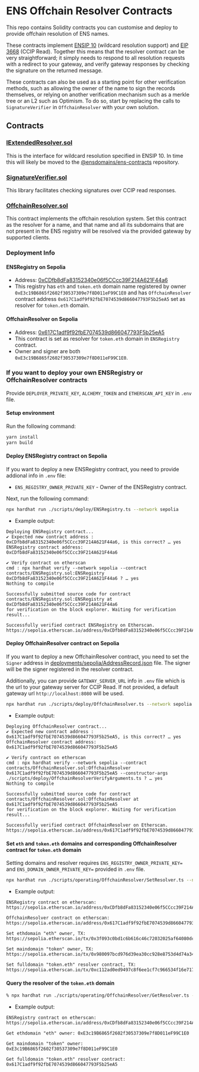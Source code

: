 # ENS Offchain Resolver Contracts

This repo contains Solidity contracts you can customise and deploy to provide offchain resolution of ENS names.

These contracts implement [ENSIP 10](https://docs.ens.domains/ens-improvement-proposals/ensip-10-wildcard-resolution) (wildcard resolution support) and [EIP 3668](https://eips.ethereum.org/EIPS/eip-3668) (CCIP Read). Together this means that the resolver contract can be very straightforward; it simply needs to respond to all resolution requests with a redirect to your gateway, and verify gateway responses by checking the signature on the returned message.

These contracts can also be used as a starting point for other verification methods, such as allowing the owner of the name to sign the records themselves, or relying on another verification mechanism such as a merkle tree or an L2 such as Optimism. To do so, start by replacing the calls to `SignatureVerifier` in `OffchainResolver` with your own solution.

## Contracts

### [IExtendedResolver.sol](contracts/IExtendedResolver.sol)

This is the interface for wildcard resolution specified in ENSIP 10. In time this will likely be moved to the [@ensdomains/ens-contracts](https://github.com/ensdomains/ens-contracts) repository.

### [SignatureVerifier.sol](contracts/SignatureVerifier.sol)

This library facilitates checking signatures over CCIP read responses.

### [OffchainResolver.sol](contracts/OffchainResolver.sol)

This contract implements the offchain resolution system. Set this contract as the resolver for a name, and that name and all its subdomains that are not present in the ENS registry will be resolved via the provided gateway by supported clients.

### Deployment Info

#### ENSRegistry on Sepolia

-   Address: [0xCDfb8dFa83152340e06f5CCcc39F214A621F44a6](https://sepolia.etherscan.io/address/0xCDfb8dFa83152340e06f5CCcc39F214A621F44a6)
-   This registry has `eth` and `token.eth` domain name registered by owner `0xE3c19B6865f2602f30537309e7f8D011eF99C1E0` and has `OffchainResolver` contract address `0x617C1adf9f92fbE7074539d866047793F5b25eA5` set as resolver for `token.eth` domain.

#### OffchainResolver on Sepolia

-   Address: [0x617C1adf9f92fbE7074539d866047793F5b25eA5](https://sepolia.etherscan.io/address/0x617C1adf9f92fbE7074539d866047793F5b25eA5)
-   This contract is set as resolver for `token.eth` domain in `ENSRegistry` contract.
-   Owner and signer are both `0xE3c19B6865f2602f30537309e7f8D011eF99C1E0`.

### If you want to deploy your own ENSRegistry or OffchainResolver contracts

Provide `DEPLOYER_PRIVATE_KEY`, `ALCHEMY_TOKEN` and `ETHERSCAN_API_KEY` in `.env` file.

#### Setup environment

Run the following command:

```bash
yarn install
yarn build
```

#### Deploy ENSRegistry contract on Sepolia

If you want to deploy a new ENSRegistry contract, you need to provide addional info in `.env` file:

-   `ENS_REGISTRY_OWNER_PRIVATE_KEY` - Owner of the ENSRegistry contract.

Next, run the following command:

```bash
npx hardhat run ./scripts/deploy/ENSRegistry.ts --network sepolia
```

-   Example output:

```
Deploying ENSRegistry contract...
✔ Expected new contract address : 0xCDfb8dFa83152340e06f5CCcc39F214A621F44a6, is this correct? … yes
ENSRegistry contract address: 0xCDfb8dFa83152340e06f5CCcc39F214A621F44a6

✔ Verify contract on etherscan
cmd : npx hardhat verify --network sepolia --contract contracts/ENSRegistry.sol:ENSRegistry 0xCDfb8dFa83152340e06f5CCcc39F214A621F44a6 ? … yes
Nothing to compile

Successfully submitted source code for contract
contracts/ENSRegistry.sol:ENSRegistry at 0xCDfb8dFa83152340e06f5CCcc39F214A621F44a6
for verification on the block explorer. Waiting for verification result...

Successfully verified contract ENSRegistry on Etherscan.
https://sepolia.etherscan.io/address/0xCDfb8dFa83152340e06f5CCcc39F214A621F44a6#code
```

#### Deploy OffchainResolver contract on Sepolia

If you want to deploy a new OffchainResolver contract, you need to set the `Signer` address in [deployments/sepolia/AddressRecord.json](deployments/sepolia/AddressRecord.json) file. The signer will be the signer registered in the resolver contract.

Additionally, you can provide `GATEWAY_SERVER_URL` info in `.env` file which is the url to your gateway server for CCIP Read. If not provided, a default gateway url `http://localhost:8080` will be used.

```bash
npx hardhat run ./scripts/deploy/OffchainResolver.ts --network sepolia
```

-   Example output:

```
Deploying OffchainResolver contract...
✔ Expected new contract address : 0x617C1adf9f92fbE7074539d866047793F5b25eA5, is this correct? … yes
OffchainResolver contract address: 0x617C1adf9f92fbE7074539d866047793F5b25eA5

✔ Verify contract on etherscan
cmd : npx hardhat verify --network sepolia --contract contracts/OffchainResolver.sol:OffchainResolver 0x617C1adf9f92fbE7074539d866047793F5b25eA5 --constructor-args ./scripts/deploy/OffchainResolverVerifyArguments.ts ? … yes
Nothing to compile

Successfully submitted source code for contract
contracts/OffchainResolver.sol:OffchainResolver at 0x617C1adf9f92fbE7074539d866047793F5b25eA5
for verification on the block explorer. Waiting for verification result...

Successfully verified contract OffchainResolver on Etherscan.
https://sepolia.etherscan.io/address/0x617C1adf9f92fbE7074539d866047793F5b25eA5#code
```

#### Set `eth` and `token.eth` domains and corresponding OffchainResolver contract for `token.eth` domain

Setting domains and resolver requires `ENS_REGISTRY_OWNER_PRIVATE_KEY=` and `ENS_DOMAIN_OWNER_PRIVATE_KEY=` provided in `.env` file.

```bash
npx hardhat run ./scripts/operating/OffchainResolver/SetResolver.ts --network sepolia
```

-   Example output:

```
ENSRegistry contract on etherscan: https://sepolia.etherscan.io/address/0xCDfb8dFa83152340e06f5CCcc39F214A621F44a6

OffchainResolver contract on etherscan: https://sepolia.etherscan.io/address/0x617C1adf9f92fbE7074539d866047793F5b25eA5

Set ethdomain "eth" owner, TX: https://sepolia.etherscan.io/tx/0x3f093c0bd1c6b616c46c72032025af64080dcd193c85e615446e84d9eacee52d

Set maindomain "token" owner, TX: https://sepolia.etherscan.io/tx/0x980097bcd976d39ea30cc928e8753d4d74a349f7db5a04c16711096f02b94e9a

Set fulldomain "token.eth" resolver contract, TX: https://sepolia.etherscan.io/tx/0xc112ad0ed9497c8f6ee1cf7c966534f16e717d351285cce218f624b97fc5d352
```

#### Query the resolver of the `token.eth` domain

```bash
% npx hardhat run ./scripts/operating/OffchainResolver/GetResolver.ts --network sepolia
```

-   Example output:

```
ENSRegistry contract on etherscan: https://sepolia.etherscan.io/address/0xCDfb8dFa83152340e06f5CCcc39F214A621F44a6

Get ethdomain "eth" owner: 0xE3c19B6865f2602f30537309e7f8D011eF99C1E0

Get maindomain "token" owner: 0xE3c19B6865f2602f30537309e7f8D011eF99C1E0

Get fulldomain "token.eth" resolver contract: 0x617C1adf9f92fbE7074539d866047793F5b25eA5
```
